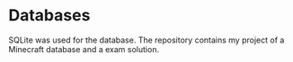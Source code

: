 ﻿# Databases

SQLite was used for the database. The repository contains my project of a Minecraft database and a exam solution.
